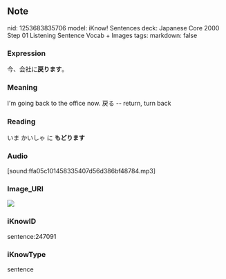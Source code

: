 ## Note
nid: 1253683835706
model: iKnow! Sentences
deck: Japanese Core 2000 Step 01 Listening Sentence Vocab + Images
tags: 
markdown: false

### Expression
<!DOCTYPE html>
<title></title>
今、会社に<b>戻ります</b>。



### Meaning
I'm going back to the office now.
戻る -- return, turn back

### Reading
<!DOCTYPE html>
<title></title>
いま かいしゃ に <b>もどります</b>



### Audio
[sound:ffa05c101458335407d56d386bf48784.mp3]

### Image_URI
<!DOCTYPE html>
<title></title>
<img src="b0d07418f5a279dd45767f395941b74d.jpg">



### iKnowID
sentence:247091

### iKnowType
sentence
